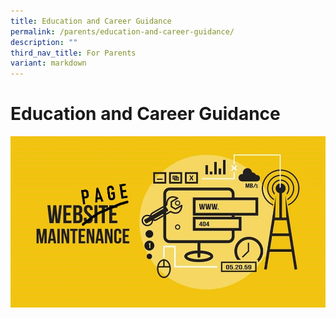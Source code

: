 ```yaml
---
title: Education and Career Guidance
permalink: /parents/education-and-career-guidance/
description: ""
third_nav_title: For Parents
variant: markdown
---
```

# **Education and Career Guidance**

![](/images/wm.jpg)